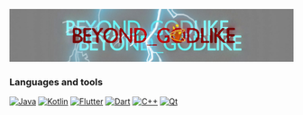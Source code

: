 ![Header](https://github.com/beyond-godlike/beyond-godlike/blob/main/header.png)

### Languages and tools

[![Java](https://img.shields.io/badge/Java-818183?style=for-the-badge&logo=java&)](https://www.java.com)
[![Kotlin](https://img.shields.io/badge/Kotlin-818183?style=for-the-badge&logo=kotlin)](https://kotlinlang.org/)
[![Flutter](https://img.shields.io/badge/Flutter-818183?style=for-the-badge&logo=flutter&logoColor=47C5FB)](https://flutter.dev/)
[![Dart](https://img.shields.io/badge/Dart-818183?style=for-the-badge&logo=Dart&logoColor=097CDB)](https://dart.dev/)
[![C++](https://img.shields.io/badge/-C++-818183?style=for-the-badge&logo=C%b2%2b)](https://www.qt.io/)
[![Qt](https://img.shields.io/badge/Qt-818183?style=for-the-badge&logo=Qt)](https://www.cplusplus.com/)

<!--
**beyond-godlike/beyond-godlike** is a ✨ _special_ ✨ repository because its `README.md` (this file) appears on your GitHub profile.

Here are some ideas to get you started:

- 🔭 I’m currently working on ...
- 🌱 I’m currently learning ...
- 👯 I’m looking to collaborate on ...
- 🤔 I’m looking for help with ...
- 💬 Ask me about ...
- 📫 How to reach me: ...
- 😄 Pronouns: ...
- ⚡ Fun fact: ...
-->
